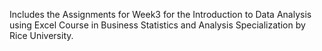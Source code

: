 Includes the Assignments for Week3 for the Introduction to Data Analysis using Excel Course in Business Statistics and Analysis Specialization by Rice University.
